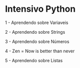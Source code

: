 <h1> Intensivo Python </h1>

<p>1 - Aprendendo sobre Variaveis</p>
<p>2 - Aprendendo sobre Strings</p>
<p>3 - Aprendendo sobre Números</p>
<p>4 - Zen = Now is better than never </p>
<p>5 - Aprendendo sobre Listas</p>

